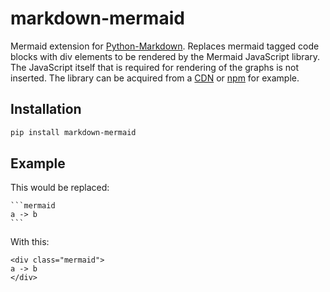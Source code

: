 # markdown-mermaid

Mermaid extension for [Python-Markdown](https://github.com/Python-Markdown/markdown). Replaces mermaid tagged code blocks with div elements to be rendered by the Mermaid JavaScript library. The JavaScript itself that is required for rendering of the graphs is not inserted. The library can be acquired from a [CDN](https://www.jsdelivr.com/package/npm/mermaid) or [npm](https://www.npmjs.com/package/mermaid) for example.

## Installation

```bash
pip install markdown-mermaid
```

## Example

This would be replaced:<br>
````
```mermaid
a -> b
```
````

With this:
```
<div class="mermaid">
a -> b
</div>
```

